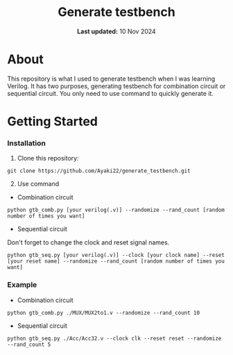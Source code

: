 <center>
    <h1 align="center">Generate testbench</h1>
    <p align="center">
        <strong>Last updated:</strong> 10 Nov 2024<br>
    </p> 
</center>

# About
This repository is what I used to generate testbench when I was learning Verilog. It has two purposes, generating testbench for combination circuit or sequential circuit. You only need to use command to quickly generate it.

# Getting Started
### Installation
1. Clone this repository:
```
git clone https://github.com/Ayaki22/generate_testbench.git
```
2. Use command
* Combination circuit
```
python gtb_comb.py [your verilog(.v)] --randomize --rand_count [random number of times you want]
```
* Sequential circuit

Don't forget to change the clock and reset signal names.
```
python gtb_seq.py [your verilog(.v)] --clock [your clock name] --reset [your reset name] --randomize --rand_count [random number of times you want]
```

### Example
* Combination circuit
```
python gtb_comb.py ./MUX/MUX2to1.v --randomize --rand_count 10  
```
* Sequential circuit
```
python gtb_seq.py ./Acc/Acc32.v --clock clk --reset reset --randomize --rand_count 5
```